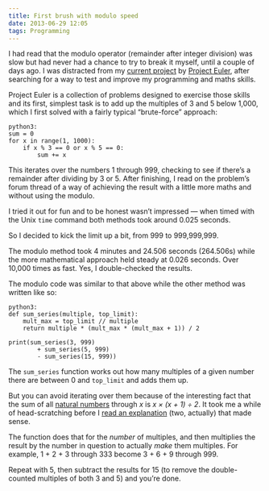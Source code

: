 ```yaml
---
title: First brush with modulo speed
date: 2013-06-29 12:05
tags: Programming
---
```


I had read that the modulo operator (remainder after integer division) was slow but had never had a chance to try to break it myself, until a couple of days ago. I was distracted from my [current project][dip] by [Project Euler][pe], after searching for a way to test and improve my programming and maths skills.

[dip]: http://getpython3.com/diveintopython3/
[pe]: http://projecteuler.net

Project Euler is a collection of problems designed to exercise those skills and its first, simplest task is to add up the multiples of 3 and 5 below 1,000, which I first solved with a fairly typical “brute-force” approach:

    python3:
    sum = 0
    for x in range(1, 1000):
        if x % 3 == 0 or x % 5 == 0:
            sum += x

This iterates over the numbers 1 through 999, checking to see if there’s a remainder after dividing by 3 or 5. After finishing, I read on the problem’s forum thread of a way of achieving the result with a little more maths and without using the modulo.

I tried it out for fun and to be honest wasn’t impressed — when timed with the Unix `time` command both methods took around 0.025 seconds.

So I decided to kick the limit up a bit, from 999 to 999,999,999.

The modulo method took 4 minutes and 24.506 seconds (264.506s) while the more mathematical approach held steady at 0.026 seconds. Over 10,000 times as fast. Yes, I double-checked the results.

The modulo code was similar to that above while the other method was written like so:

    python3:
    def sum_series(multiple, top_limit):
        mult_max = top_limit // multiple
        return multiple * (mult_max * (mult_max + 1)) / 2

    print(sum_series(3, 999)
            + sum_series(5, 999)
            - sum_series(15, 999))

The `sum_series` function works out how many multiples of a given number there are between 0 and `top_limit` and adds them up.

But you can avoid iterating over them because of the interesting fact that the sum of all [natural numbers][natn] through *x* is *x × (x + 1) ÷ 2*. It took me a while of head-scratching before I [read an explanation][gauss] (two, actually) that made sense.

[natn]: http://en.wikipedia.org/wiki/Natural_numbers
[gauss]: http://mathandmultimedia.com/2010/09/15/sum-first-n-positive-integers/

The function does that for the *number* of multiples, and then multiplies the result by the number in question to actually *make* them multiples. For example, 1 + 2 + 3 through 333 become 3 + 6 + 9 through 999.

Repeat with 5, then subtract the results for 15 (to remove the double-counted multiples of both 3 and 5) and you’re done.
